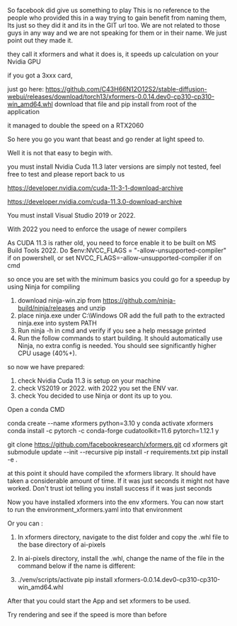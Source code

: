 So facebook did give us something to play
This is no reference to the people who provided this in a way trying to gain benefit from naming them, Its just so they did it and its in the GIT url too.
We are not related to those guys in any way and we are not speaking for them or in their name.
We just point out they made it.

they call it xformers and what it does is, it speeds up calculation on your Nvidia GPU

if you got a 3xxx card,

just go here: https://github.com/C43H66N12O12S2/stable-diffusion-webui/releases/download/torch13/xformers-0.0.14.dev0-cp310-cp310-win_amd64.whl
download that file and pip install from root of the application


it managed to double the speed on a RTX2060

So here you go you want that beast and go render at light speed to. 


Well it is not that easy to begin with.

you must install Nvidia Cuda 11.3 later versions are simply not tested, feel free to test and please report back to us

https://developer.nvidia.com/cuda-11-3-1-download-archive

https://developer.nvidia.com/cuda-11.3.0-download-archive


You must install Visual Studio 2019 or 2022.

With 2022 you need to enforce the usage of newer compilers

As CUDA 11.3 is rather old, you need to force enable it to be built on MS Build Tools 2022. Do $env:NVCC_FLAGS = "-allow-unsupported-compiler" if on powershell, or set NVCC_FLAGS=-allow-unsupported-compiler if on cmd

so once you are set with the minimum basics you could go for a speedup by using Ninja for compiling

1. download ninja-win.zip from https://github.com/ninja-build/ninja/releases and unzip
2. place ninja.exe under C:\Windows OR add the full path to the extracted ninja.exe into system PATH
3. Run ninja -h in cmd and verify if you see a help message printed
4. Run the follow commands to start building. It should automatically use Ninja, no extra config is needed. You should see significantly higher CPU usage (40%+).

so now we have prepared: 

1. check Nvidia Cuda 11.3 is setup on your machine
2. check VS2019 or 2022. with 2022 you set the ENV var.
3. check You decided to use Ninja or dont its up to you.

Open a conda CMD

conda create --name xformers python=3.10
y
conda activate xformers
conda install -c pytorch -c conda-forge cudatoolkit=11.6 pytorch=1.12.1
y

git clone https://github.com/facebookresearch/xformers.git
cd xformers
git submodule update --init --recursive
pip install -r requirements.txt
pip install -e .


at this point it should have compiled the xformers library.
It should have taken a considerable amount of time.
If it was just seconds it might not have worked. 
Don't trust iot telling you install success if it was just seconds

Now you have installed xformers into the env xformers. 
You can now start to run the environment_xformers.yaml into that environment

Or you can :

1. In xformers directory, navigate to the dist folder and copy the .whl file to the base directory of ai-pixels

2. In ai-pixels directory, install the .whl, change the name of the file in the command below if the name is different:

3. ./venv/scripts/activate
pip install xformers-0.0.14.dev0-cp310-cp310-win_amd64.whl


After that you could start the App and set xformers to be used.

Try rendering and see if the speed is more than before
